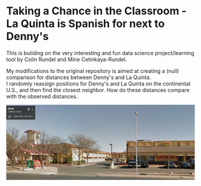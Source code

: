 # Taking a Chance in the Classroom - La Quinta is Spanish for next to Denny's

This is building on the very interesting and fun data science project/learning tool by Colin Rundel and Mine Cetinkaya-Rundel. 

My modifications to the original repository is aimed at creating a (null) comparison for distances between Denny's and La Quinta.  
I randomly reassign positions for Denny's and La Quinta on the continental U.S., and then find the closest neighbor.  How do these distances compare with the observed distances.  

![](lubbock_pair.png)

